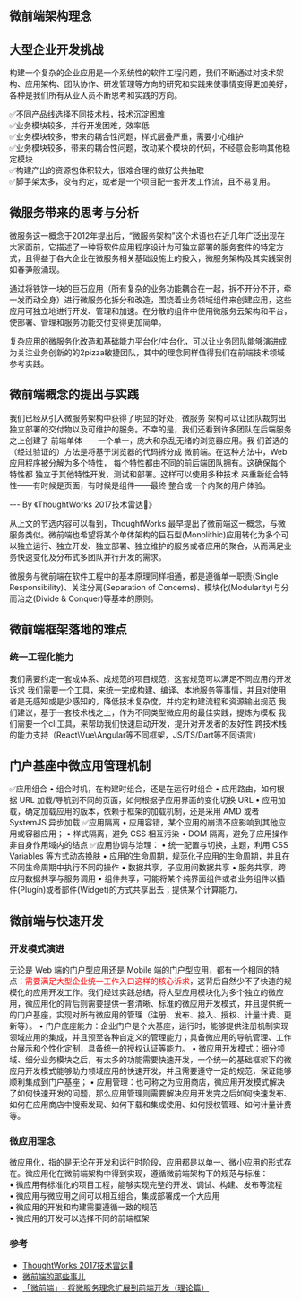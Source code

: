 ## 微前端架构理念

## 大型企业开发挑战

构建一个复杂的企业应用是一个系统性的软件工程问题，我们不断通过对技术架构、应用架构、团队协作、研发管理等方向的研究和实践来使事情变得更加美好，各种是我们所有从业人员不断思考和实践的方向。

  ✅不同产品线选择不同技术栈，技术沉淀困难<br/>
  ✅业务模块较多，并行开发困难，效率低<br/>
  ✅业务模块较多，带来的耦合性问题，样式层叠严重，需要小心维护<br/>
  ✅业务模块较多，带来的耦合性问题，改动某个模块的代码，不经意会影响其他稳定模块<br/>
  ✅构建产出的资源包体积较大，很难合理的做好公共抽取<br/>
  ✅脚手架太多，没有约定，或者是一个项目配一套开发工作流，且不易复用。

## 微服务带来的思考与分析

微服务这一概念于2012年提出后，“微服务架构”这个术语也在近几年广泛出现在大家面前，它描述了一种将软件应用程序设计为可独立部署的服务套件的特定方式，且得益于各大企业在微服务相关基础设施上的投入，微服务架构及其实践案例如春笋般涌现。

通过将铁饼一块的巨石应用（所有复杂的业务功能耦合在一起，拆不开分不开，牵一发而动全身）进行微服务化拆分和改造，围绕着业务领域组件来创建应用，这些应用可独立地进行开发、管理和加速。在分散的组件中使用微服务云架构和平台，使部署、管理和服务功能交付变得更加简单。

复杂应用的微服务化改造和基础能力平台化/中台化，可以让业务团队能够演进成为关注业务创新的的2pizza敏捷团队，其中的理念同样值得我们在前端技术领域参考实践。

## 微前端概念的提出与实践

我们已经从引入微服务架构中获得了明显的好处，微服务 架构可以让团队裁剪出独立部署的交付物以及可维护的服务。不幸的是，我们还看到许多团队在后端服务之上创建了 前端单体——一个单一，庞大和杂乱无绪的浏览器应用。我 们首选的（经过验证的）方法是将基于浏览器的代码拆分成 微前端。在这种方法中，Web应用程序被分解为多个特性， 每个特性都由不同的前后端团队拥有。这确保每个特性都 独立于其他特性开发，测试和部署。这样可以使用多种技术 来重新组合特性——有时候是页面，有时候是组件——最终 整合成一个内聚的用户体验。

--- By 《ThoughtWorks 2017技术雷达》

从上文的节选内容可以看到，ThoughtWorks 最早提出了微前端这一概念，与微服务类似。微前端也希望将某个单体架构的巨石型(Monolithic)应用转化为多个可以独立运行、独立开发、独立部署、独立维护的服务或者应用的聚合，从而满足业务快速变化及分布式多团队并行开发的需求。


微服务与微前端在软件工程中的基本原理同样相通，都是遵循单一职责(Single Responsibility)、关注分离(Separation of Concerns)、模块化(Modularity)与分而治之(Divide & Conquer)等基本的原则。


## 微前端框架落地的难点

### 统一工程化能力

我们需要约定一套成体系、成规范的项目规范，这套规范可以满足不同应用的开发诉求
我们需要一个工具，来统一完成构建、编译、本地服务等事情，并且对使用者是无感知或是少感知的，降低技术复杂度，并约定构建流程和资源输出规范
我们建议，基于一套技术栈之上，作为不同类型微应用的最佳实践，提炼为模板
我们需要一个cli工具，来帮助我们快速启动开发，提升对开发者的友好性
跨技术栈的能力支持（React\Vue\Angular等不同框架，JS/TS/Dart等不同语言）


## 门户基座中微应用管理机制

✅应用组合
  • 组合时机，在构建时组合，还是在运行时组合
  • 应用路由，如何根据 URL 加载/导航到不同的页面，如何根据子应用界面的变化切换 URL
  • 应用加载，确定加载应用的版本，依赖于框架的加载机制，还是采用 AMD 或者 SystemJS 异步加载
✅应用隔离
  • 应用容错，某个应用的崩溃不应影响到其他应用或容器应用；
  • 样式隔离，避免 CSS 相互污染
  • DOM 隔离，避免子应用操作非自身作用域内的结点
✅应用协调与治理：
  • 统一配置与切换，主题，利用 CSS Variables 等方式动态换肤
  • 应用的生命周期，规范化子应用的生命周期，并且在不同生命周期中执行不同的操作
  • 数据共享，子应用间数据共享
  • 服务共享，跨应用数据共享与服务调用
  • 组件共享，可能将某个纯界面组件或者业务组件以插件(Plugin)或者部件(Widget)的方式共享出去；提供某个计算能力。


## 微前端与快速开发

### 开发模式演进

无论是 Web 端的门户型应用还是 Mobile 端的门户型应用，都有一个相同的特点：<font color="red">需要满足大型企业统一工作入口这样的核心诉求</font>，这背后自然少不了快速的规模化的应用开发工作。我们经过实践总结，将大型应用模块化为多个独立的微应用，微应用化的背后则需要提供一套清晰、标准的微应用开发模式，并且提供统一的门户基座，实现对所有微应用的管理（注册、发布、接入、授权、计量计费、更新等）。
• 门户底座能力：企业门户是个大基座，运行时，能够提供注册机制实现领域应用的集成，并且预至各种自定义的管理能力；具备微应用的导航管理、工作台展示和个性化定制，具备统一的授权认证等能力。
• 微应用开发模式：细分领域、细分业务模块之后，有太多的功能需要快速开发，一个统一的基础框架下的微应用开发模式能够助力领域应用的快速开发，并且需要遵守一定的规范，保证能够顺利集成到门户基座；
• 应用管理：也可称之为应用商店，微应用开发模式解决了如何快速开发的问题，那么应用管理则需要解决应用开发完之后如何快速发布、如何在应用商店中搜索发现、如何下载和集成使用、如何授权管理、如何计量计费等。

### 微应用理念

微应用化，指的是无论在开发和运行时阶段，应用都是以单一、微小应用的形式存在。微应用化在微前端架构中得到实现，遵循微前端架构下的规范与标准：<br/>
    • 微应用有标准化的项目工程，能够实现完整的开发、调试、构建、发布等流程<br/>
    • 微应用与微应用之间可以相互组合，集成部署成一个大应用<br/>
    • 微应用的开发和构建需要遵循一致的规范<br/>
    • 微应用的开发可以选择不同的前端框架


### 参考

 - [ThoughtWorks 2017技术雷达](https://www.cnblogs.com/Wolfmanlq/p/8097663.html)
 - [微前端的那些事儿](https://github.com/phodal/microfrontends)
 - [「微前端」- 将微服务理念扩展到前端开发（理论篇）](https://www.jianshu.com/p/92128d26b8ec)
